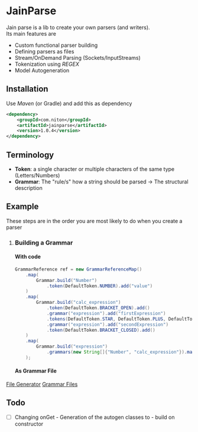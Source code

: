 # JainParse

Jain parse is a lib to create your own parsers (and writers).<br>
Its main features are

* Custom functional parser building
* Defining parsers as files
* Stream/OnDemand Parsing (Sockets/InputStreams)
* Tokenization using _REGEX_
* Model Autogeneration

## Installation

Use _Maven_ (or Gradle) and add this as dependency

```xml
<dependency>
    <groupId>com.niton</groupId>
    <artifactId>jainparse</artifactId>
    <version>1.0.4</version>
</dependency>
```

## Terminology

* **Token**: a single character or multiple characters of the same type (Letters/Numbers)
* **Grammar**: The "rule/s" how a string should be parsed -> The structural description

## Example

These steps are in the order you are most likely to do when you create a parser

1. ### Building a Grammar
   #### With code
    ```java
    GrammarReference ref = new GrammarReferenceMap()
        .map(
            Grammar.build("Number")
                .token(DefaultToken.NUMBER).add("value")
        )
        .map(
            Grammar.build("calc_expression")
                .token(DefaultToken.BRACKET_OPEN).add()
                .grammar("expression").add("firstExpression")
                .tokens(DefaultToken.STAR, DefaultToken.PLUS, DefaultToken.MINUS, DefaultToken.SLASH).matchAny().add("calculationType")
                .grammar("expression").add("secondExpression")
                .token(DefaultToken.BRACKET_CLOSED).add()
        )
        .map(
            Grammar.build("expression")
                .grammars(new String[]{"Number", "calc_expression"}).matchAny().add("content")
        );
    ```
   #### As Grammar File

[File Generator](https://github.com/nbrugger-tgm/JainParse/blob/master/FileGenerator.md)
[Grammar Files](https://github.com/nbrugger-tgm/JainParse/blob/master/GrammarFiles.md)

## Todo

- [ ] Changing onGet - Generation of the autogen classes to - build on constructor
